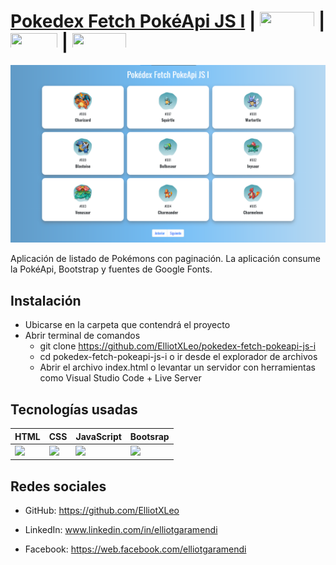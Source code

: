 # [Pokedex Fetch PokéApi JS I](https://elliotxleo.github.io/pokedex-fetch-pokeapi-js-i) | [<img src="https://www.kindpng.com/picc/m/141-1419051_github-icon-png-transparent-png.png" width="87.4" height="25" />](https://github.com/ElliotXLeo) | [<img src="https://www.mndesign.es/wp-content/uploads/2014/04/linkedin-1200x400.jpg" width="75" height="25" />](https://www.linkedin.com/in/elliotgaramendi) |  [<img src="https://www.audienciaelectronica.net/wp-content/uploads/2018/08/facebook-text-logo.png" width="86.24" height="25" />](https://web.facebook.com/elliotgaramendi) 

[![pokedex-fetch-pokeapi-js-i](./img/demo.png)](https://elliotxleo.github.io/pokedex-fetch-pokeapi-js-i)

Aplicación de listado de Pokémons con paginación. La aplicación consume la PokéApi, Bootstrap y fuentes de Google Fonts.


## Instalación
- Ubicarse en la carpeta que contendrá el proyecto
- Abrir terminal de comandos
  - git clone https://github.com/ElliotXLeo/pokedex-fetch-pokeapi-js-i
  - cd pokedex-fetch-pokeapi-js-i o ir desde el explorador de archivos
  - Abrir el archivo index.html o levantar un servidor con herramientas como Visual Studio Code + Live Server

## Tecnologías usadas
| HTML | CSS | JavaScript | Bootsrap |
| --- | --- | --- | --- |
| <img src="https://javier-rodriguez.vercel.app/img/logos/html-5.svg" width="1000px"/> | <img src="https://upload.wikimedia.org/wikipedia/commons/thumb/3/3d/CSS.3.svg/1200px-CSS.3.svg.png" width="1000px"/> | <img src="https://upload.wikimedia.org/wikipedia/commons/thumb/9/99/Unofficial_JavaScript_logo_2.svg/1200px-Unofficial_JavaScript_logo_2.svg.png" width="1000px"/> | <img src="https://upload.wikimedia.org/wikipedia/commons/thumb/b/b2/Bootstrap_logo.svg/1200px-Bootstrap_logo.svg.png" width="1000px"/> |

## Redes sociales

- GitHub: https://github.com/ElliotXLeo

- LinkedIn: www.linkedin.com/in/elliotgaramendi

- Facebook: https://web.facebook.com/elliotgaramendi